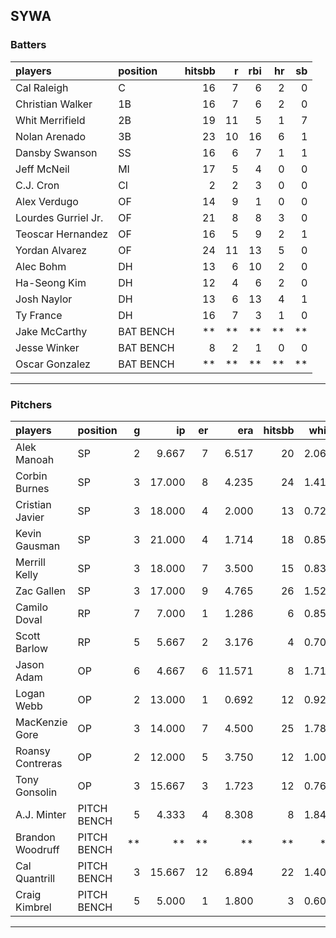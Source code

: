 ## SYWA

### Batters

 
|players             |position  | hitsbb|  r| rbi| hr| sb| 
|:-------------------|:---------|------:|--:|---:|--:|--:| 
|Cal Raleigh         |C         |     16|  7|   6|  2|  0| 
|Christian Walker    |1B        |     16|  7|   6|  2|  0| 
|Whit Merrifield     |2B        |     19| 11|   5|  1|  7| 
|Nolan Arenado       |3B        |     23| 10|  16|  6|  1| 
|Dansby Swanson      |SS        |     16|  6|   7|  1|  1| 
|Jeff McNeil         |MI        |     17|  5|   4|  0|  0| 
|C.J. Cron           |CI        |      2|  2|   3|  0|  0| 
|Alex Verdugo        |OF        |     14|  9|   1|  0|  0| 
|Lourdes Gurriel Jr. |OF        |     21|  8|   8|  3|  0| 
|Teoscar Hernandez   |OF        |     16|  5|   9|  2|  1| 
|Yordan Alvarez      |OF        |     24| 11|  13|  5|  0| 
|Alec Bohm           |DH        |     13|  6|  10|  2|  0| 
|Ha-Seong Kim        |DH        |     12|  4|   6|  2|  0| 
|Josh Naylor         |DH        |     13|  6|  13|  4|  1| 
|Ty France           |DH        |     16|  7|   3|  1|  0| 
|Jake McCarthy       |BAT BENCH |     **| **|  **| **| **| 
|Jesse Winker        |BAT BENCH |      8|  2|   1|  0|  0| 
|Oscar Gonzalez      |BAT BENCH |     **| **|  **| **| **| 


* * *

### Pitchers

 
|players          |position    |  g|     ip| er|    era| hitsbb|  whip| so|  w| sv| 
|:----------------|:-----------|--:|------:|--:|------:|------:|-----:|--:|--:|--:| 
|Alek Manoah      |SP          |  2|  9.667|  7|  6.517|     20| 2.069|  8|  0|  0| 
|Corbin Burnes    |SP          |  3| 17.000|  8|  4.235|     24| 1.412| 19|  1|  0| 
|Cristian Javier  |SP          |  3| 18.000|  4|  2.000|     13| 0.722| 21|  3|  0| 
|Kevin Gausman    |SP          |  3| 21.000|  4|  1.714|     18| 0.857| 23|  0|  0| 
|Merrill Kelly    |SP          |  3| 18.000|  7|  3.500|     15| 0.833| 19|  2|  0| 
|Zac Gallen       |SP          |  3| 17.000|  9|  4.765|     26| 1.529| 11|  1|  0| 
|Camilo Doval     |RP          |  7|  7.000|  1|  1.286|      6| 0.857| 13|  0|  5| 
|Scott Barlow     |RP          |  5|  5.667|  2|  3.176|      4| 0.706|  7|  1|  2| 
|Jason Adam       |OP          |  6|  4.667|  6| 11.571|      8| 1.714|  5|  1|  2| 
|Logan Webb       |OP          |  2| 13.000|  1|  0.692|     12| 0.923| 10|  0|  0| 
|MacKenzie Gore   |OP          |  3| 14.000|  7|  4.500|     25| 1.786| 15|  0|  0| 
|Roansy Contreras |OP          |  2| 12.000|  5|  3.750|     12| 1.000|  4|  0|  0| 
|Tony Gonsolin    |OP          |  3| 15.667|  3|  1.723|     12| 0.766| 13|  2|  0| 
|A.J. Minter      |PITCH BENCH |  5|  4.333|  4|  8.308|      8| 1.846|  6|  0|  0| 
|Brandon Woodruff |PITCH BENCH | **|     **| **|     **|     **|    **| **| **| **| 
|Cal Quantrill    |PITCH BENCH |  3| 15.667| 12|  6.894|     22| 1.404| 10|  0|  0| 
|Craig Kimbrel    |PITCH BENCH |  5|  5.000|  1|  1.800|      3| 0.600| 11|  2|  2| 


* * *


